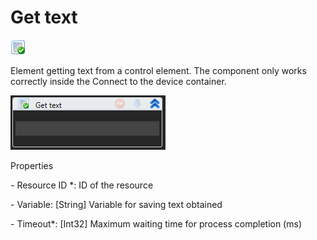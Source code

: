 # Get text

![](<../../../.gitbook/assets/0 (92).png>)

Element getting text from a control element. The component only works correctly inside the Connect to the device container.

![](<../../../.gitbook/assets/1 (118).png>)

Properties

&#x20;\- Resource ID \*: ID of the resource

&#x20;\- Variable: \[String] Variable for saving text obtained

&#x20;\- Timeout\*: \[Int32] Maximum waiting time for process completion (ms)
